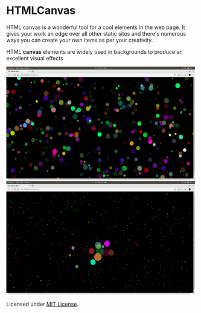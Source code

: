 <h1>HTMLCanvas</h1>

HTML canvas is a wonderful tool for a cool elements in the web page.
It gives your work an edge over all other static sites and there's numerous ways you can create your own items as per your creativity.

HTML <b>canvas</b> elements are widely used in backgrounds to produce an excellent visual effects

<img src="pic1.png" height="300" width="500">
<img src="pic2.png" height="300" width="500">


Licensed under [MIT License](LICENSE).
